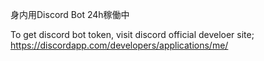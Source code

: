身内用Discord Bot
24h稼働中

To get discord bot token, visit discord official develoer site; https://discordapp.com/developers/applications/me/